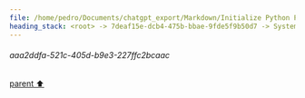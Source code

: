 ```yaml
---
file: /home/pedro/Documents/chatgpt_export/Markdown/Initialize Python Parser & Language.md
heading_stack: <root> -> 7deaf15e-dcb4-475b-bbae-9fde5f9b50d7 -> System -> 5a6cae08-3bad-4a1b-92fc-266c59c03560 -> System -> aaa2ddfa-521c-405d-b9e3-227ffc2bcaac
---
```

###### aaa2ddfa-521c-405d-b9e3-227ffc2bcaac
[parent ⬆️](#5a6cae08-3bad-4a1b-92fc-266c59c03560)
